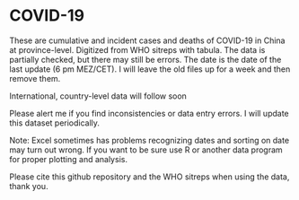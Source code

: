# COVID-19
These are cumulative and incident cases and deaths of COVID-19 in China at province-level. Digitized from WHO sitreps with tabula. The data is partially checked, but there may still be errors. The date is the date of the last update (6 pm MEZ/CET). I will leave the old files up for a week and then remove them.

International, country-level data will follow soon

Please alert me if you find inconsistencies or data entry errors. I will update this dataset periodically. 

Note: Excel sometimes has problems recognizing dates and sorting on date may turn out wrong. If you want to be sure use R or another data program for proper plotting and analysis. 

Please cite this github repository and the WHO sitreps when using the data, thank you. 
 
